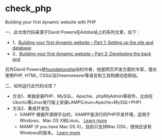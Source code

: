check_php
=========

Building your first dynamic website with PHP

一、此仓库代码来源于David Powers在Adobe站上的系列文章，如下：
* 1、[Building your first dynamic website – Part 1: Setting up the site and database](http://www.adobe.com/devnet/dreamweaver/articles/first_dynamic_site_pt1.html)
* 2、[Building your first dynamic website – Part 2: Developing the back end](http://www.adobe.com/devnet/dreamweaver/articles/first_dynamic_site_pt2.html)

另外David Powers是[foundationphp](http://foundationphp.com/)站的作者，他是网页开发方面的专家，擅长使用PHP, HTML, CSS以及Dreamweaver等语言和工具构建动态网站。

二、如何运行此代码仓库？
* 方法1、单独安装PHP、MySQL、Apache、phpMyAdmin等软件，比如在Ubuntu等Linux发行版上安装LAMP(Linux+Apache+MySQL+PHP)
* 方法2、集成开发包 
  * XAMPP 根据开源跨平台的，XAMPP是流行的PHP开发环境，适用于Windows、Mac OS X和Linux。
    [Learn more](https://www.apachefriends.org/zh_cn/index.html)
  * MAMP (if you have Mac OS X)，目前只支持Mac OSX，很快应该有Windows的版本。
    [Learn more](http://www.mamp.info/en/)
